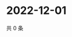 # 2022-12-01

共 0 条

<!-- BEGIN WEIBO -->
<!-- 最后更新时间 Thu Dec 01 2022 22:13:54 GMT+0800 (China Standard Time) -->

<!-- END WEIBO -->
